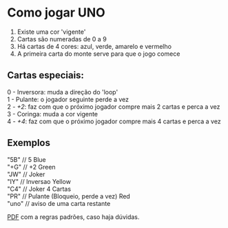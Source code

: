 # Como jogar UNO

1. Existe uma cor 'vigente'
1. Cartas são numeradas de 0 a 9
1. Há cartas de 4 cores: azul, verde, amarelo e vermelho
1. A primeira carta do monte serve para que o jogo comece

## Cartas especiais:
0 - Inversora: muda a direção do 'loop'\
1 - Pulante: o jogador seguinte perde a vez\
2 - *+2*: faz com que o próximo jogador compre mais 2 cartas e perca a vez\
3 - Coringa: muda a cor vigente\
4 - *+4*: faz com que o próximo jogador compre mais 4 cartas e perca a vez

## Exemplos
"5B"  // 5 Blue\
"+G"  // +2 Green\
"JW"  // Joker\
"IY"  // Inversao Yellow\
"C4"  // Joker 4 Cartas\
"PR"  // Pulante (Bloqueio, perde a vez) Red\
"uno" // aviso de uma carta restante

[PDF](http://copag.com.br/wp-content/uploads/2016/03/UNO.pdf) com a regras padrões, caso haja dúvidas.

